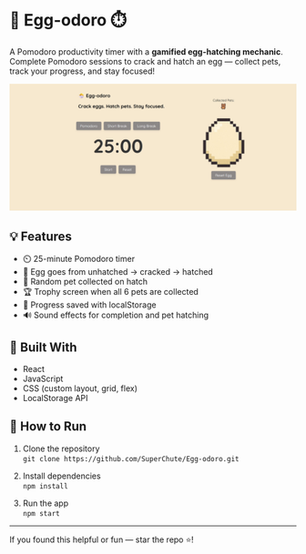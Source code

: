 # 🥚 Egg-odoro ⏱️

A Pomodoro productivity timer with a **gamified egg-hatching mechanic**.  
Complete Pomodoro sessions to crack and hatch an egg — collect pets, track your progress, and stay focused!

![UI Screenshot](./egg-odoroUI.jpg)

## 💡 Features

- ⏲️ 25-minute Pomodoro timer
- 🐣 Egg goes from unhatched → cracked → hatched
- 🧸 Random pet collected on hatch
- 🏆 Trophy screen when all 6 pets are collected
- 💾 Progress saved with localStorage
- 🔊 Sound effects for completion and pet hatching

## 🚀 Built With

- React
- JavaScript
- CSS (custom layout, grid, flex)
- LocalStorage API

## 🧪 How to Run

1. Clone the repository  
   `git clone https://github.com/SuperChute/Egg-odoro.git`

2. Install dependencies  
   `npm install`

3. Run the app  
   `npm start`

---

If you found this helpful or fun — star the repo ⭐!


